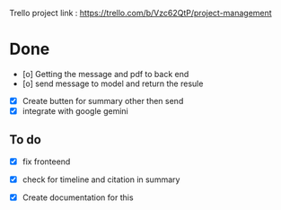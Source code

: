 Trello project link : https://trello.com/b/Vzc62QtP/project-management

# Done
- [o] Getting the message and pdf to back end 
- [o] send message to model and return the resule 
- [x] Create butten for summary other then send 
- [x] integrate with google gemini 

## To do 
- [x] fix fronteend
- [x] check for timeline and citation in summary 
- [x] Create documentation for this 

